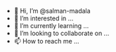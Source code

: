 - 👋 Hi, I’m @salman-madala
- 👀 I’m interested in ...
- 🌱 I’m currently learning ...
- 💞️ I’m looking to collaborate on ...
- 📫 How to reach me ...

<!---
salman-madala/salman-madala is a ✨ special ✨ repository because its `README.md` (this file) appears on your GitHub profile.
You can click the Preview link to take a look at your changes.
--->
